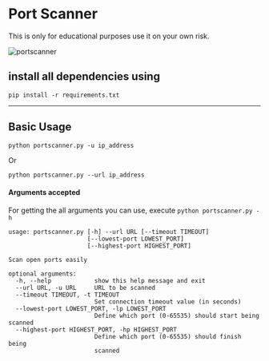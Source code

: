 # Port Scanner

This is only for educational purposes use it on your own risk.

![portscanner](https://user-images.githubusercontent.com/14933043/138602136-b2f0d674-123e-492f-9dbe-5d072aeb982b.gif)


## install all dependencies using
```
pip install -r requirements.txt
```
------------

## Basic Usage
```
python portscanner.py -u ip_address
```
Or
```
python portscanner.py --url ip_address
```

#### Arguments accepted

For getting the all arguments you can use, execute `python portscanner.py -h`

```
usage: portscanner.py [-h] --url URL [--timeout TIMEOUT]
                      [--lowest-port LOWEST_PORT]
                      [--highest-port HIGHEST_PORT]

Scan open ports easily

optional arguments:
  -h, --help            show this help message and exit
  --url URL, -u URL     URL to be scanned
  --timeout TIMEOUT, -t TIMEOUT
                        Set connection timeout value (in seconds)
  --lowest-port LOWEST_PORT, -lp LOWEST_PORT
                        Define which port (0-65535) should start being scanned
  --highest-port HIGHEST_PORT, -hp HIGHEST_PORT
                        Define which port (0-65535) should finish being
                        scanned

```
